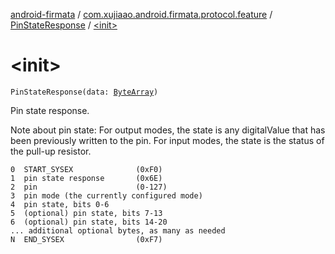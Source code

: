 [android-firmata](../../index.md) / [com.xujiaao.android.firmata.protocol.feature](../index.md) / [PinStateResponse](index.md) / [&lt;init&gt;](./-init-.md)

# &lt;init&gt;

`PinStateResponse(data: `[`ByteArray`](https://kotlinlang.org/api/latest/jvm/stdlib/kotlin/-byte-array/index.html)`)`

Pin state response.

Note about pin state: For output modes, the state is any digitalValue that has been previously written
to the pin. For input modes, the state is the status of the pull-up resistor.

```
0  START_SYSEX              (0xF0)
1  pin state response       (0x6E)
2  pin                      (0-127)
3  pin mode (the currently configured mode)
4  pin state, bits 0-6
5  (optional) pin state, bits 7-13
6  (optional) pin state, bits 14-20
... additional optional bytes, as many as needed
N  END_SYSEX                (0xF7)
```

